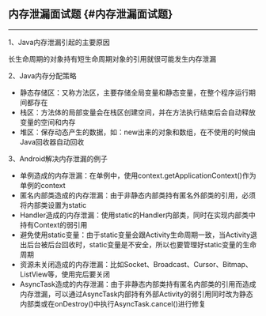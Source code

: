 ## 内存泄漏面试题 {#内存泄漏面试题}

---

1、Java内存泄漏引起的主要原因

长生命周期的对象持有短生命周期对象的引用就很可能发生内存泄漏

2、Java内存分配策略

* 静态存储区：又称方法区，主要存储全局变量和静态变量，在整个程序运行期间都存在
* 栈区：方法体的局部变量会在栈区创建空间，并在方法执行结束后会自动释放变量的空间和内存
* 堆区：保存动态产生的数据，如：new出来的对象和数组，在不使用的时候由Java回收器自动回收

3、Android解决内存泄漏的例子

* 单例造成的内存泄漏：在单例中，使用context.getApplicationContext\(\)作为单例的context
* 匿名内部类造成的内存泄漏：由于非静态内部类持有匿名外部类的引用，必须将内部类设置为static
* Handler造成的内存泄漏：使用static的Handler内部类，同时在实现内部类中持有Context的弱引用
* 避免使用static变量：由于static变量会跟Activity生命周期一致，当Activity退出后台被后台回收时，static变量是不安全，所以也要管理好static变量的生命周期
* 资源未关闭造成的内存泄漏：比如Socket、Broadcast、Cursor、Bitmap、ListView等，使用完后要关闭
* AsyncTask造成的内存泄漏：由于非静态内部类持有匿名内部类的引用而造成内存泄漏，可以通过AsyncTask内部持有外部Activity的弱引用同时改为静态内部类或在onDestroy\(\)中执行AsyncTask.cancel\(\)进行修复

  


